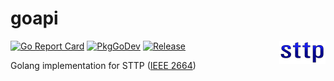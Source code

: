 # goapi

<img align="right" src="../assets/sttp.png">

[![Go Report Card](https://goreportcard.com/badge/github.com/sttp/goapi?style=flat-square)](https://goreportcard.com/report/github.com/sttp/goapi)
[![PkgGoDev](https://pkg.go.dev/badge/github.com/sttp/goapi)](https://pkg.go.dev/github.com/sttp/goapi) 
[![Release](https://img.shields.io/github/release/sttp/goapi.svg?style=flat-square)](https://github.com/sttp/goapi/releases/latest)

Golang implementation for STTP ([IEEE 2664](https://standards.ieee.org/project/2664.html))
